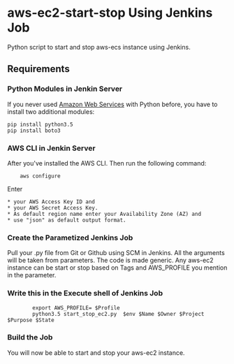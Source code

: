 # aws-ec2-start-stop Using Jenkins Job
Python script to start and stop aws-ecs instance using Jenkins.


## Requirements

### Python Modules in Jenkin Server

If you never used [Amazon Web Services](https://aws.amazon.com/) with Python before, you have to install two additional modules:

    pip install python3.5
    pip install boto3

### AWS CLI in Jenkin Server
After you've installed the AWS CLI. Then run the following command:

        aws configure


   Enter

    * your AWS Access Key ID and
    * your AWS Secret Access Key.
    * As default region name enter your Availability Zone (AZ) and
    * use "json" as default output format.    

### Create the Parametized Jenkins Job 
Pull your .py file from Git or Github using SCM in Jenkins. All the arguments will be taken from parameters. The code is made generic. Any aws-ec2 instance can be start or stop based on Tags and AWS_PROFILE you mention in the parameter.    


### Write this in the Execute shell of Jenkins Job
            export AWS_PROFILE= $Profile
            python3.5 start_stop_ec2.py  $env $Name $Owner $Project $Purpose $State

### Build the Job
You will now be able to start and stop your aws-ec2 instance.


